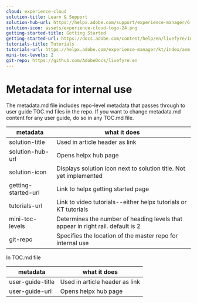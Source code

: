 ```yaml
---
cloud: experience-cloud
solution-title: Learn & Support
solution-hub-url: https://helpx.adobe.com/support/experience-manager/6-4.html
solution-icon: assets/experience-cloud-logo-24.png
getting-started-title: Getting Started
getting-started-url: https://docs.adobe.com/content/help/en/livefyre/implementation/c-getting-started/implementation-process/c-implementation-process.html
tutorials-title: Tutorials
tutorials-url: https://helpx.adobe.com/experience-manager/kt/index/aem-6-4-videos.html
mini-toc-levels: 2
git-repo: https://github.com/AdobeDocs/livefyre.en
---
```


# Metadata for internal use

The metadata.md file includes repo-level metadata that passes through to user guide TOC.md files in the repo. If you want to change metadata.md content for any user guide, do so in any TOC.md file.

| metadata | what it does |
|--- |--- |
| solution-title | Used in article header as link |
| solution-hub-url | Opens helpx hub page |
| solution-icon | Displays solution icon next to solution title. Not yet implemented |
| getting-started-url | Link to helpx getting started page |
| tutorials-url | Link to video tutorials--either helpx tutorials or KT tutorials |
| mini-toc-levels | Determines the number of heading levels that appear in right rail. default is 2 |
| git-repo | Specifies the location of the master repo for internal use |

In TOC.md file

| metadata | what it does |
|--- |--- |
| user-guide-title | Used in article header as link |
| user-guide-url | Opens helpx hub page |
